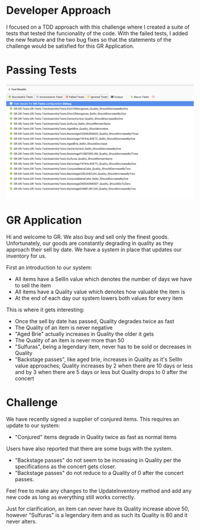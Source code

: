 # Developer Approach

I focused on a TDD approach with this challenge where I created a suite of tests that tested the funcionality of the code. With the failed tests, I added the new feature and the two bug fixes so that the statements of the challenge would be satisfied for this GR Application.

# Passing Tests

![Passing Tests](/images/Passing-code.png)

##

# GR Application

Hi and welcome to GR. We also buy and sell only the finest goods. 
Unfortunately, our goods are constantly degrading in quality as they approach
their sell by date. We have a system in place that updates our inventory for
us.

First an introduction to our system:

- All items have a SellIn value which denotes the number of days we have 
to sell the item
- All items have a Quality value which denotes how valuable the item is
- At the end of each day our system lowers both values for every item

This is where it gets interesting:

- Once the sell by date has passed, Quality degrades twice as fast
- The Quality of an item is never negative
- "Aged Brie" actually increases in Quality the older it gets
- The Quality of an item is never more than 50
- "Sulfuras", being a legendary item, never has to be sold or decreases 
in Quality
- "Backstage passes", like aged brie, increases in Quality as it's SellIn 
value approaches; Quality increases by 2 when there are 10 days or less 
and by 3 when there are 5 days or less but Quality drops to 0 after the 
concert

# Challenge

We have recently signed a supplier of conjured items. This requires an 
update to our system:

- "Conjured" items degrade in Quality twice as fast as normal items

Users have also reported that there are some bugs with the system.

- "Backstage passes" do not seem to be increasing in Quality per the
  specifications as the concert gets closer.
- "Backstage passes" do not reduce to a Quality of 0 after the concert passes.

Feel free to make any changes to the UpdateInventory method and add any 
new code as long as everything still works correctly.

Just for clarification, an item can never have its Quality increase 
above 50, however "Sulfuras" is a legendary item and as such its 
Quality is 80 and it never alters.
